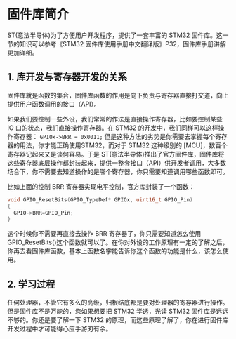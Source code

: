 # 固件库简介

ST(意法半导体)为了方便用户开发程序，提供了一套丰富的 STM32 固件库。这一节的知识可以参考《STM32 固件库使用手册中文翻译版》P32，固件库手册讲解更加详细。

## 1. 库开发与寄存器开发的关系

固件库就是函数的集合，固件库函数的作用是向下负责与寄存器直接打交道，向上提供用户函数调用的接口（API）。

如果我们要控制一些外设，我们常常的作法是直接操作寄存器，比如要控制某些 IO 口的状态，我们直接操作寄存器。在 STM32 的开发中，我们同样可以这样操作寄存器：
`GPIOx->BRR = 0x0011;`
但是这种方法的劣势是你需要去掌握每个寄存器的用法，你才能正确使用STM32，而对于 STM32 这种级别的 [MCU]，数百个寄存器记起来又是谈何容易。于是 ST(意法半导体)推出了官方固件库，固件库将这些寄存器底层操作都封装起来，提供一整套接口（API）供开发者调用，大多数场合下，你不需要去知道操作的是哪个寄存器，你只需要知道调用哪些函数即可。

比如上面的控制 BRR 寄存器实现电平控制，官方库封装了一个函数：

```c
void GPIO_ResetBits(GPIO_TypeDef* GPIOx, uint16_t GPIO_Pin)
{
  GPIO->BRR=GPIO_Pin;
}
```

这个时候你不需要再直接去操作 BRR 寄存器了，你只需要知道怎么使用 GPIO_ResetBits()这个函数就可以了。在你对外设的工作原理有一定的了解之后，你再去看固件库函数，基本上函数名字能告诉你这个函数的功能是什么，该怎么使用。

## 2. 学习过程

任何处理器，不管它有多么的高级，归根结底都是要对处理器的寄存器进行操作。但是固件库不是万能的，您如果想要把 STM32 学透，光读 STM32 固件库是远远不够的。你还是要了解一下 STM32 的原理，而这些原理了解了，你在进行固件库开发过程中才可能得心应手游刃有余。